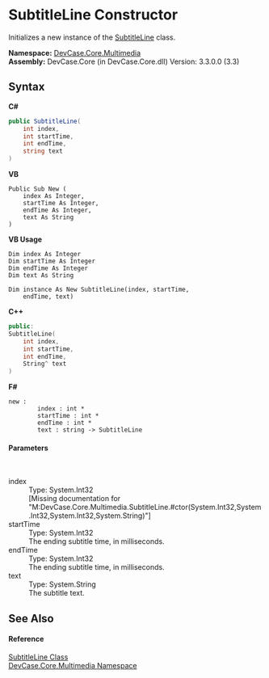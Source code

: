 # SubtitleLine Constructor 
 

Initializes a new instance of the <a href="T_DevCase_Core_Multimedia_SubtitleLine">SubtitleLine</a> class.

**Namespace:**&nbsp;<a href="N_DevCase_Core_Multimedia">DevCase.Core.Multimedia</a><br />**Assembly:**&nbsp;DevCase.Core (in DevCase.Core.dll) Version: 3.3.0.0 (3.3)

## Syntax

**C#**<br />
``` C#
public SubtitleLine(
	int index,
	int startTime,
	int endTime,
	string text
)
```

**VB**<br />
``` VB
Public Sub New ( 
	index As Integer,
	startTime As Integer,
	endTime As Integer,
	text As String
)
```

**VB Usage**<br />
``` VB Usage
Dim index As Integer
Dim startTime As Integer
Dim endTime As Integer
Dim text As String

Dim instance As New SubtitleLine(index, startTime, 
	endTime, text)
```

**C++**<br />
``` C++
public:
SubtitleLine(
	int index, 
	int startTime, 
	int endTime, 
	String^ text
)
```

**F#**<br />
``` F#
new : 
        index : int * 
        startTime : int * 
        endTime : int * 
        text : string -> SubtitleLine
```


#### Parameters
&nbsp;<dl><dt>index</dt><dd>Type: System.Int32<br />\[Missing <param name="index"/> documentation for "M:DevCase.Core.Multimedia.SubtitleLine.#ctor(System.Int32,System.Int32,System.Int32,System.String)"\]</dd><dt>startTime</dt><dd>Type: System.Int32<br />The ending subtitle time, in milliseconds.</dd><dt>endTime</dt><dd>Type: System.Int32<br />The ending subtitle time, in milliseconds.</dd><dt>text</dt><dd>Type: System.String<br />The subtitle text.</dd></dl>

## See Also


#### Reference
<a href="T_DevCase_Core_Multimedia_SubtitleLine">SubtitleLine Class</a><br /><a href="N_DevCase_Core_Multimedia">DevCase.Core.Multimedia Namespace</a><br />